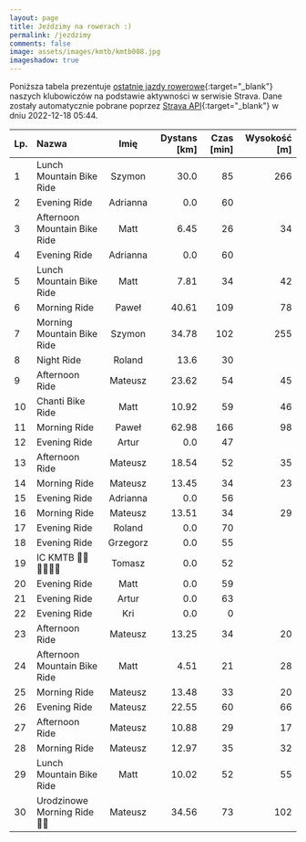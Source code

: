 ```yaml
---
layout: page
title: Jeździmy na rowerach :)
permalink: /jezdzimy
comments: false
image: assets/images/kmtb/kmtb008.jpg
imageshadow: true
---
```


Poniższa tabela prezentuje [ostatnie jazdy rowerowe](https://www.strava.com/clubs/336381){:target="_blank"} naszych klubowiczów na podstawie aktywności w serwisie Strava. Dane zostały automatycznie pobrane poprzez [Strava API](https://developers.strava.com/docs/reference/#api-Clubs-getClubActivitiesById){:target="_blank"} w dniu 2022-12-18 05:44.

Lp. | Nazwa | Imię | Dystans [km] | Czas [min] | Wysokość [m]
:--- | :--- | :---: | ---: | ---: | ---:
1|Lunch Mountain Bike Ride|Szymon|30.0|85|266
2|Evening Ride|Adrianna|0.0|60|
3|Afternoon Mountain Bike Ride|Matt|6.45|26|34
4|Evening Ride|Adrianna|0.0|60|
5|Lunch Mountain Bike Ride|Matt|7.81|34|42
6|Morning Ride|Paweł|40.61|109|78
7|Morning Mountain Bike Ride|Szymon|34.78|102|255
8|Night Ride|Roland|13.6|30|
9|Afternoon Ride|Mateusz|23.62|54|45
10|Chanti Bike Ride|Matt|10.92|59|46
11|Morning Ride|Paweł|62.98|166|98
12|Evening Ride|Artur|0.0|47|
13|Afternoon Ride|Mateusz|18.54|52|35
14|Morning Ride|Mateusz|13.45|34|23
15|Evening Ride|Adrianna|0.0|56|
16|Morning Ride|Mateusz|13.51|34|29
17|Evening Ride|Roland|0.0|70|
18|Evening Ride|Grzegorz|0.0|55|
19|IC KMTB 💪🏻💪🏻💪🏻|Tomasz|0.0|52|
20|Evening Ride|Matt|0.0|59|
21|Evening Ride|Artur|0.0|63|
22|Evening Ride|Kri|0.0|0|
23|Afternoon Ride|Mateusz|13.25|34|20
24|Afternoon Mountain Bike Ride|Matt|4.51|21|28
25|Morning Ride|Mateusz|13.48|33|20
26|Evening Ride|Mateusz|22.55|60|66
27|Afternoon Ride|Mateusz|10.88|29|17
28|Morning Ride|Mateusz|12.97|35|32
29|Lunch Mountain Bike Ride|Matt|10.02|52|55
30|Urodzinowe Morning Ride 🥳💪|Mateusz|34.56|73|102
